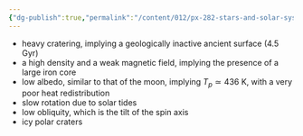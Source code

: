```yaml
---
{"dg-publish":true,"permalink":"/content/012/px-282-stars-and-solar-system/term-2-solar-system/j-terrestrial-planets/px-282-j1-mercury/","noteIcon":"1","created":"2025-08-27T13:15:22.922+01:00","updated":"2025-01-24T16:41:35.000+00:00"}
---
```


- heavy cratering, implying a geologically inactive ancient surface ($4.5$ Gyr)
- a high density and a weak magnetic field, implying the presence of a large iron core
- low albedo, similar to that of the moon, implying $T_{p} \simeq 436$ K, with a very poor heat redistribution
- slow rotation due to solar tides
- low obliquity, which is the tilt of the spin axis
- icy polar craters
